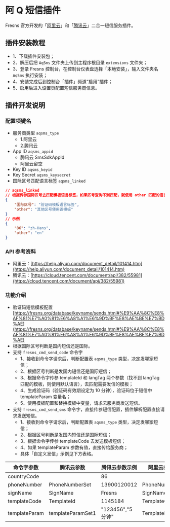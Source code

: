 # 阿 Q 短信插件

Fresns 官方开发的「[阿里云](https://www.aliyun.com/product/sms)」和「[腾讯云](https://cloud.tencent.com/product/sms)」二合一短信服务插件。

## 插件安装教程

- 1、下载插件安装包；
- 2、解压后把 `AqSms` 文件夹上传到主程序根目录 `extensions` 文件夹；
- 3、登录 Fresns 控制台，在控制台仪表盘选择「本地安装」，输入文件夹名 `AqSms` 执行安装；
- 4、安装完成后到控制台「插件」频道“启用”插件；
- 5、启用后进入设置页配置短信服务商信息。

## 插件开发说明

### 配置项键名

- 服务商类型 `aqsms_type`
    - 1.阿里云
    - 2.腾讯云
- App ID `aqsms_appid`
    - 腾讯云 SmsSdkAppId
    - 阿里云留空
- Key ID `aqsms_keyid`
- Key Secret `aqsms_keysecret`
- 国际区号匹配语言标签 `aqsms_linked`

```json
// aqsms_linked
// 根据传参国际区号去匹配模板语言标签，如果区号查询不到匹配，就使用 other 匹配的语言标签模板
{
    "国际区号": "验证码模板语言标签",
    "other": "其他区号使用该模板"
}
// 示例
{
    "86": "zh-Hans",
    "other": "en"
}
```

### API 参考资料

- 阿里云：[https://help.aliyun.com/document_detail/101414.htm](https://help.aliyun.com/document_detail/101414.htm)
- 腾讯云：[https://cloud.tencent.com/document/api/382/55981](https://cloud.tencent.com/document/api/382/55981)

### 功能介绍

- 验证码短信模板配置 [https://fresns.org/database/keyname/sends.html#%E9%AA%8C%E8%AF%81%E7%A0%81%E6%A8%A1%E6%9D%BF%E8%AE%BE%E7%BD%AE](https://fresns.org/database/keyname/sends.html#%E9%AA%8C%E8%AF%81%E7%A0%81%E6%A8%A1%E6%9D%BF%E8%AE%BE%E7%BD%AE)
- 根据国际区号判断是国内短信还是国际。
- 支持 `fresns_cmd_send_code` 命令字
    - 1、接收到命令字请求后，判断配置表 `aqsms_type` 类型，决定发哪家短信；
    - 2、根据区号判断是发国内短信还是国际短信；
    - 3、根据命令字传参 templateId 和 langTag 两个参数（找不到 langTag 匹配的模板，则使用默认语言），去匹配需要发信的模板；
    - 4、生成验证码（验证码有效期设定为 10 分钟），验证码位于短信中 templateParam 变量名；
    - 5、使用模板配置和替换模板中变量，请求云服务商发送短信。
- 支持 `fresns_cmd_send_sms` 命令字，直接传参短信配置，插件解析配置直接请求发送短信。
    - 1、接收到命令字请求后，判断配置表 `aqsms_type` 类型，决定发哪家短信；
    - 2、根据区号判断是发国内短信还是国际短信；
    - 3、根据命令字传参 templateCode 去发送模板短信；
    - 4、如果 templateParam 参数有值，直接传给服务商；
    - 具体「自定义发信」示例见下方表格。

| 命令字参数 | 腾讯云参数 | 腾讯云参数示例 | 阿里云参数 | 阿里云参数示例 |
| --- | --- | --- | --- | --- |
| countryCode |  | 86 |  | 86 |
| phoneNumber | PhoneNumberSet | 13900120012 | PhoneNumbers | 13900120012 |
| signName | SignName | Fresns | SignName | Fresns |
| templateCode | TemplateId | 1145184 | TemplateCode | SMS_225391766 |
| templateParam | templateParamSet1 | "123456","5分钟" | TemplateParam | {"password":"1234567890","time":"5分钟"} |

